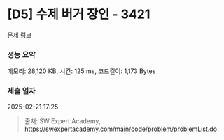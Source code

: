 # [D5] 수제 버거 장인 - 3421 

[문제 링크](https://swexpertacademy.com/main/code/problem/problemDetail.do?contestProbId=AWErcQmKy6kDFAXi) 

### 성능 요약

메모리: 28,120 KB, 시간: 125 ms, 코드길이: 1,173 Bytes

### 제출 일자

2025-02-21 17:25



> 출처: SW Expert Academy, https://swexpertacademy.com/main/code/problem/problemList.do